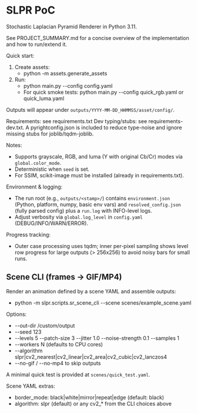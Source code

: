 # SLPR PoC

Stochastic Laplacian Pyramid Renderer in Python 3.11.

See PROJECT_SUMMARY.md for a concise overview of the implementation and how to run/extend it.

Quick start:

1. Create assets:
   - python -m assets.generate_assets
2. Run:
   - python main.py --config config.yaml
   - For quick smoke tests: python main.py --config quick_rgb.yaml or quick_luma.yaml

Outputs will appear under `outputs/YYYY-MM-DD_HHMMSS/asset/config/`.

Requirements: see requirements.txt
Dev typing/stubs: see requirements-dev.txt. A pyrightconfig.json is included to reduce type-noise and ignore missing stubs for joblib/tqdm-joblib.

Notes:
- Supports grayscale, RGB, and luma (Y with original Cb/Cr) modes via `global.color_mode`.
- Deterministic when `seed` is set.
- For SSIM, scikit-image must be installed (already in requirements.txt).

Environment & logging:
- The run root (e.g., `outputs/<stamp>/`) contains `environment.json` (Python, platform, numpy, basic env vars) and `resolved_config.json` (fully parsed config) plus a `run.log` with INFO-level logs.
- Adjust verbosity via `global.log_level` in `config.yaml` (DEBUG/INFO/WARN/ERROR).

Progress tracking:
- Outer case processing uses tqdm; inner per-pixel sampling shows level row progress for large outputs (> 256x256) to avoid noisy bars for small runs.

## Scene CLI (frames → GIF/MP4)

Render an animation defined by a scene YAML and assemble outputs:

- python -m slpr.scripts.sr_scene_cli --scene scenes/example_scene.yaml

Options:
- --out-dir /custom/output
- --seed 123
- --levels 5 --patch-size 3 --jitter 1.0 --noise-strength 0.1 --samples 1
- --workers N (defaults to CPU cores)
- --algorithm slpr|cv2_nearest|cv2_linear|cv2_area|cv2_cubic|cv2_lanczos4
- --no-gif / --no-mp4 to skip outputs

A minimal quick test is provided at `scenes/quick_test.yaml`.

Scene YAML extras:
- border_mode: black|white|mirror|repeat|edge (default: black)
- algorithm: slpr (default) or any cv2_* from the CLI choices above